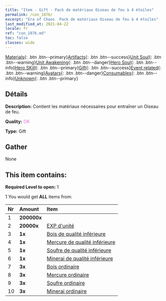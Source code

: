 ```yaml
---
title: "Item - Gift - Pack de matériaux Oiseau de feu à 4 étoiles"
permalink: /con_1876/
excerpt: "Era of Chaos  Pack de matériaux Oiseau de feu à 4 étoiles"
last_modified_at: 2021-04-22
locale: fr
ref: "con_1876.md"
toc: false
classes: wide
---
```

 [Materials](/ItemsFR/){: .btn .btn--primary}[Artifacts](/ItemsFR/Artifacts/){: .btn .btn--success}[Unit Soul](/ItemsFR/UnitSoul/){: .btn .btn--warning}[Unit Awakening](/ItemsFR/UnitAwakening/){: .btn .btn--danger}[Hero Soul](/ItemsFR/HeroSoul/){: .btn .btn--info}[Hero SKill](/ItemsFR/HeroSkill/){: .btn .btn--primary}[Gift](/ItemsFR/Gift/){: .btn .btn--success}[Event related](/ItemsFR/Events/){: .btn .btn--warning}[Avatars](/ItemsFR/Avatars/){: .btn .btn--danger}[Consumables](/ItemsFR/Consumables/){: .btn .btn--info}[Unknown](/ItemsFR/Unknown/){: .btn .btn--primary}

## Détails
 **Description:** Contient les matériaux nécessaires pour entraîner un Oiseau de feu.

 **Quality:** <span style="color: #DA70D6">OK</span>

 **Type:** Gift

## Gather

  None

## This item contains:

 **Required Level to open:** 1

 1 You would get **ALL** items  from:

  | Nr | Amount |     Item    |
  |:---|:-------|:------------|
  | 1 |  **200000x** | <i class="fas fa-coins"/> |  | 
  | 2 |  **20000x** | [EXP d'unité](/ItemsFR/con_902/) |  | 
  | 3 |  **1x** | [Bois de qualité inférieure](/ItemsFR/mat_1/) |  | 
  | 4 |  **1x** | [Mercure de qualité inférieure](/ItemsFR/mat_2/) |  | 
  | 5 |  **1x** | [Soufre de qualité inférieure](/ItemsFR/mat_3/) |  | 
  | 6 |  **1x** | [Minerai de qualité inférieure](/ItemsFR/mat_1/) |  | 
  | 7 |  **3x** | [Bois ordinaire](/ItemsFR/mat_7/) |  | 
  | 8 |  **3x** | [Mercure ordinaire](/ItemsFR/mat_8/) |  | 
  | 9 |  **3x** | [Soufre ordinaire](/ItemsFR/mat_9/) |  | 
  | 10 |  **3x** | [Minerai ordinaire](/ItemsFR/mat_6/) |  | 

